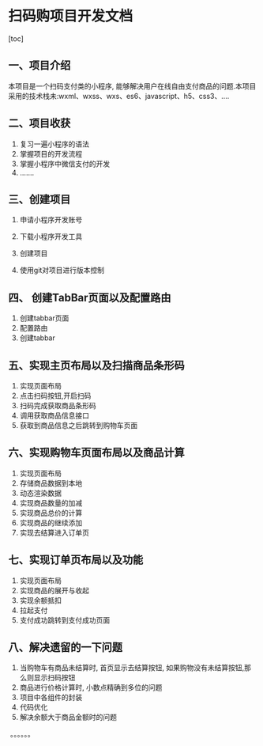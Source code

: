 # 扫码购项目开发文档

[toc]

## 一、项目介绍

本项目是一个扫码支付类的小程序, 能够解决用户在线自由支付商品的问题.本项目采用的技术栈未:wxml、wxss、wxs、es6、javascript、h5、css3、....

## 二、项目收获

1. 复习一遍小程序的语法
2. 掌握项目的开发流程
3. 掌握小程序中微信支付的开发
4. .......

## 三、创建项目

1. 申请小程序开发账号

2. 下载小程序开发工具

3. 创建项目

4. 使用git对项目进行版本控制

   

## 四、 创建TabBar页面以及配置路由

1. 创建tabbar页面
2. 配置路由
3. 创建tabbar

## 五、实现主页布局以及扫描商品条形码

1. 实现页面布局
2. 点击扫码按钮,开启扫码
3. 扫码完成获取商品条形码
4. 调用获取商品信息接口
5. 获取到商品信息之后跳转到购物车页面



## 六、实现购物车页面布局以及商品计算

1. 实现页面布局
2. 存储商品数据到本地
3. 动态渲染数据
4. 实现商品数量的加减
5. 实现商品总价的计算
6. 实现商品的继续添加
7. 实现去结算进入订单页



## 七、实现订单页布局以及功能

1. 实现页面布局
2. 实现商品的展开与收起
3. 实现余额抵扣
4. 拉起支付
5. 支付成功跳转到支付成功页面



## 八、解决遗留的一下问题

1. 当购物车有商品未结算时, 首页显示去结算按钮, 如果购物没有未结算按钮,那么则显示扫码按钮
2. 商品进行价格计算时, 小数点精确到多位的问题
3. 项目中各组件的封装
4. 代码优化
5. 解决余额大于商品金额时的问题

​    。。。。。。